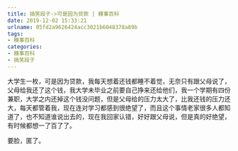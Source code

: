 ```yaml
---
title: 搞笑段子->可是因为贷款 | 糗事百科
date: 2019-12-02 15:33:21
urlname: 05fd2a9626424acc3021b6048378a89b
tags: 
- 糗事百科
categories:
- 糗事百科
- 搞笑段子
---
```

大学生一枚，可是因为贷款，我每天想着还钱都睡不着觉，无奈只有跟父母说了，父母给我还了这个钱，我大学未毕业之前要自己挣来还给他们，我一个学期有四份兼职，大学之内还掉这个钱没问题，但是父母给的压力太大了，比我还钱的压力还大，每天都管着我，现在连对学习都感到很绝望了，而且这个事情老家很多人都知道了，也不知道谁说出去的，现在我回家认错，好好跟父母说，但是真的好绝望，有时候都想一了百了了。

要脸，匿了。


